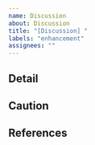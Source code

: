```yaml
---
name: Discussion
about: Discussion
title: "[Discussion] "
labels: "enhancement"
assignees: ""
---
```


## Detail

## Caution

## References
